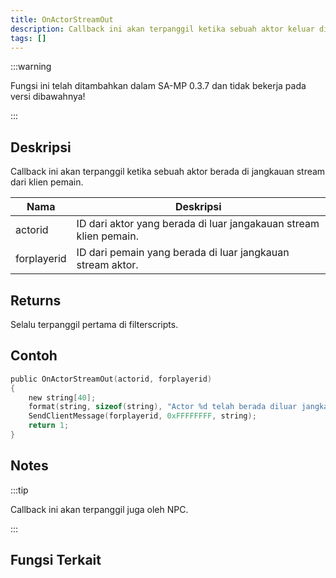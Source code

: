 ```yaml
---
title: OnActorStreamOut
description: Callback ini akan terpanggil ketika sebuah aktor keluar di jangkauan stream dari klien pemain.
tags: []
---
```


:::warning

Fungsi ini telah ditambahkan dalam SA-MP 0.3.7 dan tidak bekerja pada versi dibawahnya!

:::

## Deskripsi

Callback ini akan terpanggil ketika sebuah aktor berada di jangkauan stream dari klien pemain.

| Nama        | Deskripsi                                                         |
| ----------- | ----------------------------------------------------------------- |
| actorid     | ID dari aktor yang berada di luar jangakauan stream klien pemain. |
| forplayerid | ID dari pemain yang berada di luar jangkauan stream aktor.        |

## Returns

Selalu terpanggil pertama di filterscripts.

## Contoh

```c
public OnActorStreamOut(actorid, forplayerid)
{
    new string[40];
    format(string, sizeof(string), "Actor %d telah berada diluar jangkauan anda.", actorid);
    SendClientMessage(forplayerid, 0xFFFFFFFF, string);
    return 1;
}
```

## Notes

:::tip

Callback ini akan terpanggil juga oleh NPC.

:::

## Fungsi Terkait
